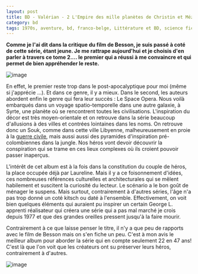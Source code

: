 ```yaml
---
layout: post
title: BD - Valérian - 2 L'Empire des mille planètes de Christin et Mézières (1971)
category: bd
tags: 1970s, aventure, bd, franco-belge, Littérature et BD, science fiction, space opera
---
```

**Comme je l'ai dit dans la critique du film de Besson, je suis passé à coté de cette série, étant jeune. Je me rattrape aujourd'hui et je choisis d'en parler à travers ce tome 2.... le premier qui a réussi à me convaincre et qui permet de bien appréhender le reste.**

![image](https://filedn.eu/llqi9IBxlYouGRXYG2xlROb/img/2017/valerian2_a.jpg)

En effet, le premier reste trop dans le post-apocalyptique pour moi (même si j'apprécie ...). Et dans ce genre, il y a mieux. Dans le second, les auteurs abordent enfin le genre qui fera leur succès : Le Space Opera. Nous voilà embarqués dans un voyage spatio-temporelle dans une autre galaxie, à Syrte, une planète où se rencontrent toutes les civilisations. L'inspiration du décor est très moyen-orientale et on retrouve dans la série beaucoup d'allusions à des villes et contrées lointaines dans les noms. On retrouve donc un Souk, comme dans cette ville Libyenne, malheureusement en proie à la <a href="https://cheziceman.wordpress.com/2017/07/07/geopolitique-les-conflits-oublies-2017/">guerre civile</a>, mais aussi aussi des pyramides d'inspiration pré-colombiennes dans la jungle. Nos héros vont devoir découvrir la conspiration qui se trame en ces lieux complexes où ils croient pouvoir passer inaperçus.

L'intérêt de cet album est à la fois dans la constitution du couple de héros, la place occupée déjà par Laureline. Mais il y a ce foisonnement d'idées, ces nombreuses références culturelles et architecturales qui se mêlent habilement et suscitent la curiosité du lecteur. Le scénario a le bon goût de ménager le suspens. Mais surtout, contrairement à d'autres séries, l'âge n'a pas trop donné un coté kitsch ou daté à l'ensemble. Effectivement, on voit bien quelques éléments qui auraient pu inspirer un certain George L. apprenti réalisateur qui créera une série qui a pas mal marché je crois depuis 1977 et que des grandes oreilles pressent jusqu'à la faire mourir.

Contrairement à ce que laisse penser le titre, il n'y a que peu de rapports avec le film de Besson mais on s'en fiche un peu. C'est à mon avis le meilleur album pour aborder la série qui en compte seulement 22 en 47 ans! C'est là que l'on voit que les créateurs ont su préserver leurs héros, contrairement à d'autres.

![image](https://filedn.eu/llqi9IBxlYouGRXYG2xlROb/img/2017/valerian2_b.jpg)
